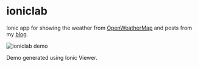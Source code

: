 # ioniclab

Ionic app for showing the weather from [OpenWeatherMap](http://openweathermap.org/) and posts from my [blog](http://moigonz.com/).

![ioniclab demo](images/ioniclab-demo.gif "ioniclab demo")

Demo generated using Ionic Viewer.